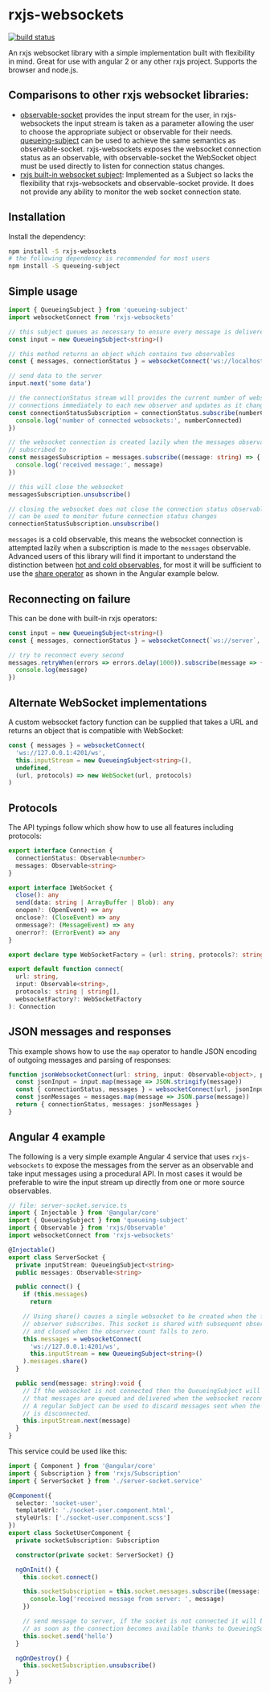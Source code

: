 # rxjs-websockets

[![build status](https://circleci.com/gh/ohjames/rxjs-websockets.png?style=shield)](https://circleci.com/gh/ohjames/rxjs-websockets)

An rxjs websocket library with a simple implementation built with flexibility in mind. Great for use with angular 2 or any other rxjs project. Supports the browser and node.js.

## Comparisons to other rxjs websocket libraries:

 * [observable-socket](https://github.com/killtheliterate/observable-socket) provides the input stream for the user, in rxjs-websockets the input stream is taken as a parameter allowing the user to choose the appropriate subject or observable for their needs. [queueing-subject](https://github.com/ohjames/queueing-subject) can be used to achieve the same semantics as observable-socket. rxjs-websockets exposes the websocket connection status as an observable, with observable-socket the WebSocket object must be used directly to listen for connection status changes.
 * [rxjs built-in websocket subject](https://github.com/ReactiveX/rxjs/blob/next/src/observable/dom/webSocket.ts): Implemented as a Subject so lacks the flexibility that rxjs-websockets and observable-socket provide. It does not provide any ability to monitor the web socket connection state.

## Installation

Install the dependency:

```bash
npm install -S rxjs-websockets
# the following dependency is recommended for most users
npm install -S queueing-subject
```

## Simple usage

```typescript
import { QueueingSubject } from 'queueing-subject'
import websocketConnect from 'rxjs-websockets'

// this subject queues as necessary to ensure every message is delivered
const input = new QueueingSubject<string>()

// this method returns an object which contains two observables
const { messages, connectionStatus } = websocketConnect('ws://localhost/websocket-path', input)

// send data to the server
input.next('some data')

// the connectionStatus stream will provides the current number of websocket
// connections immediately to each new observer and updates as it changes
const connectionStatusSubscription = connectionStatus.subscribe(numberConnected => {
  console.log('number of connected websockets:', numberConnected)
})

// the websocket connection is created lazily when the messages observable is
// subscribed to
const messagesSubscription = messages.subscribe((message: string) => {
  console.log('received message:', message)
})

// this will close the websocket
messagesSubscription.unsubscribe()

// closing the websocket does not close the connection status observable, it
// can be used to monitor future connection status changes
connectionStatusSubscription.unsubscribe()
```

`messages` is a cold observable, this means the websocket connection is attempted lazily when a subscription is made to the `messages` observable. Advanced users of this library will find it important to understand the distinction between [hot and cold observables](https://blog.thoughtram.io/angular/2016/06/16/cold-vs-hot-observables.html), for most it will be sufficient to use the [share operator](http://reactivex.io/rxjs/class/es6/Observable.js~Observable.html#instance-method-share) as shown in the Angular example below.

## Reconnecting on failure

This can be done with built-in rxjs operators:

```typescript
const input = new QueueingSubject<string>()
const { messages, connectionStatus } = websocketConnect(`ws://server`, input)

// try to reconnect every second
messages.retryWhen(errors => errors.delay(1000)).subscribe(message => {
  console.log(message)
})
```

## Alternate WebSocket implementations

A custom websocket factory function can be supplied that takes a URL and returns an object that is compatible with WebSocket:

```typescript
const { messages } = websocketConnect(
  'ws://127.0.0.1:4201/ws',
  this.inputStream = new QueueingSubject<string>(),
  undefined,
  (url, protocols) => new WebSocket(url, protocols)
)
```

## Protocols

The API typings follow which show how to use all features including protocols:

```typescript
export interface Connection {
  connectionStatus: Observable<number>
  messages: Observable<string>
}

export interface IWebSocket {
  close(): any
  send(data: string | ArrayBuffer | Blob): any
  onopen?: (OpenEvent) => any
  onclose?: (CloseEvent) => any
  onmessage?: (MessageEvent) => any
  onerror?: (ErrorEvent) => any
}

export declare type WebSocketFactory = (url: string, protocols?: string | string[]) => IWebSocket

export default function connect(
  url: string,
  input: Observable<string>,
  protocols: string | string[],
  websocketFactory?: WebSocketFactory
): Connection
```


## JSON messages and responses

This example shows how to use the `map` operator to handle JSON encoding of outgoing messages and parsing of responses:

```typescript
function jsonWebsocketConnect(url: string, input: Observable<object>, protocols?: string | string[]) {
  const jsonInput = input.map(message => JSON.stringify(message))
  const { connectionStatus, messages } = websocketConnect(url, jsonInput, protocols)
  const jsonMessages = messages.map(message => JSON.parse(message))
  return { connectionStatus, messages: jsonMessages }
}
```

## Angular 4 example

The following is a very simple example Angular 4 service that uses `rxjs-websockets` to expose the messages from the server as an observable and take input messages using a procedural API. In most cases it would be preferable to wire the input stream up directly from one or more source observables.

```typescript
// file: server-socket.service.ts
import { Injectable } from '@angular/core'
import { QueueingSubject } from 'queueing-subject'
import { Observable } from 'rxjs/Observable'
import websocketConnect from 'rxjs-websockets'

@Injectable()
export class ServerSocket {
  private inputStream: QueueingSubject<string>
  public messages: Observable<string>

  public connect() {
    if (this.messages)
      return

    // Using share() causes a single websocket to be created when the first
    // observer subscribes. This socket is shared with subsequent observers
    // and closed when the observer count falls to zero.
    this.messages = websocketConnect(
      'ws://127.0.0.1:4201/ws',
      this.inputStream = new QueueingSubject<string>()
    ).messages.share()
  }

  public send(message: string):void {
    // If the websocket is not connected then the QueueingSubject will ensure
    // that messages are queued and delivered when the websocket reconnects.
    // A regular Subject can be used to discard messages sent when the websocket
    // is disconnected.
    this.inputStream.next(message)
  }
}
```

This service could be used like this:

```typescript
import { Component } from '@angular/core'
import { Subscription } from 'rxjs/Subscription'
import { ServerSocket } from './server-socket.service'

@Component({
  selector: 'socket-user',
  templateUrl: './socket-user.component.html',
  styleUrls: ['./socket-user.component.scss']
})
export class SocketUserComponent {
  private socketSubscription: Subscription

  constructor(private socket: ServerSocket) {}

  ngOnInit() {
    this.socket.connect()

    this.socketSubscription = this.socket.messages.subscribe((message: string) => {
      console.log('received message from server: ', message)
    })

    // send message to server, if the socket is not connected it will be sent
    // as soon as the connection becomes available thanks to QueueingSubject
    this.socket.send('hello')
  }

  ngOnDestroy() {
    this.socketSubscription.unsubscribe()
  }
}
```
